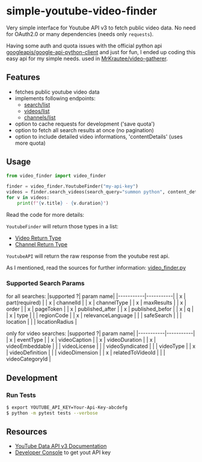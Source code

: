# simple-youtube-video-finder
Very simple interface for Youtube API v3 to fetch public video data.
No need for OAuth2.0 or many dependencies (needs only `requests`).

Having some auth and quota issues with the official python api [googleapis/google-api-python-client](https://github.com/googleapis/google-api-python-client) and just for fun,
I ended up coding this easy api for my simple needs.
used in [MrKrautee/video-gatherer](https://github.com/MrKrautee/django-video-gatherer).

## Features
* fetches public youtube video data
* implements following endpoints:
    * [search/list](https://developers.google.com/youtube/v3/docs/search/list)
    * [videos/list](https://developers.google.com/youtube/v3/docs/videos/list)
    * [channels/list](https://developers.google.com/youtube/v3/docs/channels/list)
* option to cache requests for development ('save quota')
* option to fetch all search results at once (no pagination)
* option to include detailed video informations, 'contentDetails' (uses more quota)

## Usage

```python
from video_finder import video_finder

finder = video_finder.YoutubeFinder("my-api-key")
videos = finder.search_videos(search_query="summon python", content_details=True)
for v in videos:
    print(f"{v.title} - {v.duration}")
```
Read the code for more details:

`YoutubeFinder` will return those types in a list:
* [Video Return Type](https://github.com/MrKrautee/simple-youtube-video-finder/blob/46aa8bfeaa993be3edfd34e23237879ce19afeeb/video_finder/video_finder.py#L394) 
* [Channel Return Type](https://github.com/MrKrautee/simple-youtube-video-finder/blob/46aa8bfeaa993be3edfd34e23237879ce19afeeb/video_finder/video_finder.py#L424)

`YoutubeAPI` will return the raw response from the youtube rest api.

As I mentioned, read the sources for further information:
[video_finder.py](https://github.com/MrKrautee/simple-youtube-video-finder/blob/master/video_finder/video_finder.py)

### Supported Search Params

for all searches:
|supported ?| param name|
|-----------|-----------|
| x  | part(required)   |
| x  | channelId |
| x  | channelType  |
| x  | maxResults |
| x  | order |
| x  | pageToken |
| x  | published_after |
| x  | published_befor |
| x  | q |
| x  | type |
|    | regionCode |
| x  | relevanceLanguage |
|    | safeSearch  |
|    | location |
|    | locationRadius |

only for video searches:
|supported ?| param name|
|-----------|-----------|
| x  |  eventType |
| x  |  videoCaption |
| x  |  videoDuration |
| x  |  videoEmbeddable |
|    |  videoLicense  |
|    |  videoSyndicated  |
|    |  videoType  |
| x  |  videoDefinition  |
|    |  videoDimension  |
| x  |  relatedToVideoId |
|    |  videoCategoryId |

## Development
### Run Tests
```bash
$ export YOUTUBE_API_KEY=Your-Api-Key-abcdefg
$ python -m pytest tests --verbose
```

## Resources
* [YouTube Data API v3 Documentation](https://developers.google.com/youtube/v3/docs)
* [Developer Console](https://console.developers.google.com/) to get yout API
  key
